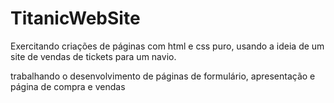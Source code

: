 # TitanicWebSite
Exercitando criações de páginas com html e css puro, usando a ideia de um site de vendas de tickets para um navio.

trabalhando o desenvolvimento de páginas de formulário, apresentação e página de compra e vendas
